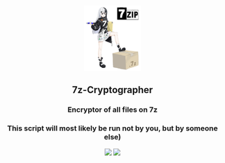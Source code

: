 <p align="center">
  <img src="image/logo.png" height="150">
</p>

<h2 align="center">7z-Cryptographer</h2>

<h3 align="center"> Encryptor of all files on 7z </h3>
<h3 align="center"> This script will most likely be run not by you, but by someone else) </h3>

<p align="center">
  <a href="https://www.gnu.org/software/bash/"><img src="https://img.shields.io/badge/Bash-%23121011.svg?style=for-the-badge&logo=gnu-bash&logoColor=white"></a>
  <a href="https://www.linux.org"><img src="https://img.shields.io/badge/Linux-%23FCC624?style=for-the-badge&logo=linux&logoColor=black"></a>
</p>

